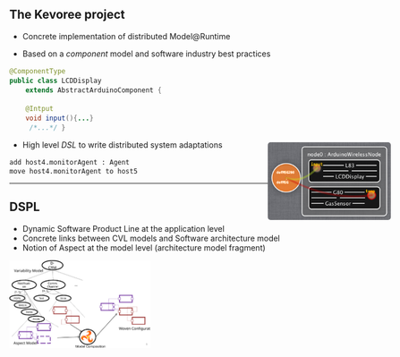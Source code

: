 ## The Kevoree project

- Concrete implementation of distributed Model@Runtime

- Based on a <span class="kevOrange">*component* model</span> and software industry best practices

```java
@ComponentType
public class LCDDisplay
    extends AbstractArduinoComponent {

    @Intput
    void input(){...}
     /*...*/ }
```

<img src="figures/modelview.png" style="border-radius:5px; position:absolute;right:50px;top:320px;width:220px;" />

- High level *DSL* to write distributed system adaptations

```
add host4.monitorAgent : Agent
move host4.monitorAgent to host5
```

----

## DSPL
- Dynamic Software Product Line at the application level
- Concrete links between CVL models and Software architecture model
- Notion of Aspect at the model level (architecture model fragment)

<img src="resources/ddas.svg" width="50%">
